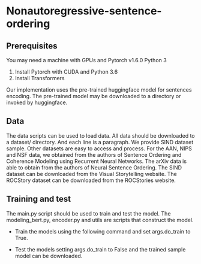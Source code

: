 # Nonautoregressive-sentence-ordering

## Prerequisites
You may need a machine with GPUs and Pytorch v1.6.0 Python 3

1. Install Pytorch with CUDA and Python 3.6
2. Install Transformers 

Our implementation uses the pre-trained huggingface model for sentences encoding. 
The pre-trained model may be downloaded to a directory or invoked by huggingface.

## Data

The data scripts can be used to load data. 
All data should be downloaded to a dataset/ directory. And each line is a paragraph. We provide SIND dataset sample. Other datasets are easy to access and process. 
For the AAN, NIPS and NSF data, we obtained from the authors of Sentence Ordering and Coherence Modeling using Recurrent Neural Networks. The arXiv data is able to obtain from the authors of Neural Sentence Ordering. 
The SIND dataset can be downloaded from the Visual Storytelling website.  The ROCStory dataset can be downloaded from the ROCStories website.

## Training and test
The main.py script should be used to train and test the model. The modeling_bert.py, encoder.py and utils are scripts that construct the model. 

* Train the models using the following command and set args.do_train to True.

+ Test the models setting args.do_train to False and the trained sample model can be downloaded.

